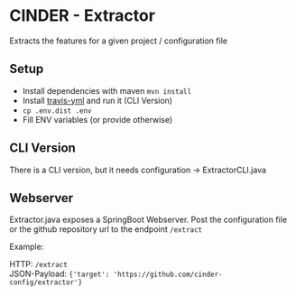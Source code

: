 # CINDER - Extractor

Extracts the features for a given project / configuration file

## Setup

- Install dependencies with maven `mvn install`
- Install [travis-yml](https://github.com/travis-ci/travis-yml) and run it (CLI Version)
- `cp .env.dist .env`
- Fill ENV variables (or provide otherwise)

## CLI Version

There is a CLI version, but it needs configuration -> ExtractorCLI.java

## Webserver

Extractor.java exposes a SpringBoot Webserver. Post the configuration file or the github repository url to the endpoint `/extract`

Example:

HTTP: `/extract`  
JSON-Payload: `{'target': 'https://github.com/cinder-config/extractor'}`
